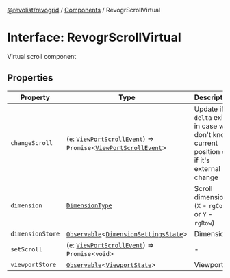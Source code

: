 [@revolist/revogrid](README.md) / [Components](Namespace.Components.md) / RevogrScrollVirtual

# Interface: RevogrScrollVirtual

Virtual scroll component

## Properties

| Property | Type | Description | Defined in |
| ------ | ------ | ------ | ------ |
| `changeScroll` | (`e`: [`ViewPortScrollEvent`](TypeAlias.ViewPortScrollEvent.md)) => `Promise`\<[`ViewPortScrollEvent`](TypeAlias.ViewPortScrollEvent.md)\> | Update if `delta` exists in case we don't know current position or if it's external change | [src/components.d.ts:629](https://github.com/revolist/revogrid/blob/2a9402fdf050fa45d175b041168181a63cd72777/src/components.d.ts#L629) |
| `dimension` | [`DimensionType`](TypeAlias.DimensionType.md) | Scroll dimension (`X` - `rgCol` or `Y` - `rgRow`) | [src/components.d.ts:633](https://github.com/revolist/revogrid/blob/2a9402fdf050fa45d175b041168181a63cd72777/src/components.d.ts#L633) |
| `dimensionStore` | [`Observable`](TypeAlias.Observable.md)\<[`DimensionSettingsState`](Interface.DimensionSettingsState.md)\> | Dimensions | [src/components.d.ts:637](https://github.com/revolist/revogrid/blob/2a9402fdf050fa45d175b041168181a63cd72777/src/components.d.ts#L637) |
| `setScroll` | (`e`: [`ViewPortScrollEvent`](TypeAlias.ViewPortScrollEvent.md)) => `Promise`\<`void`\> | - | [src/components.d.ts:638](https://github.com/revolist/revogrid/blob/2a9402fdf050fa45d175b041168181a63cd72777/src/components.d.ts#L638) |
| `viewportStore` | [`Observable`](TypeAlias.Observable.md)\<[`ViewportState`](Interface.ViewportState.md)\> | Viewport | [src/components.d.ts:642](https://github.com/revolist/revogrid/blob/2a9402fdf050fa45d175b041168181a63cd72777/src/components.d.ts#L642) |
